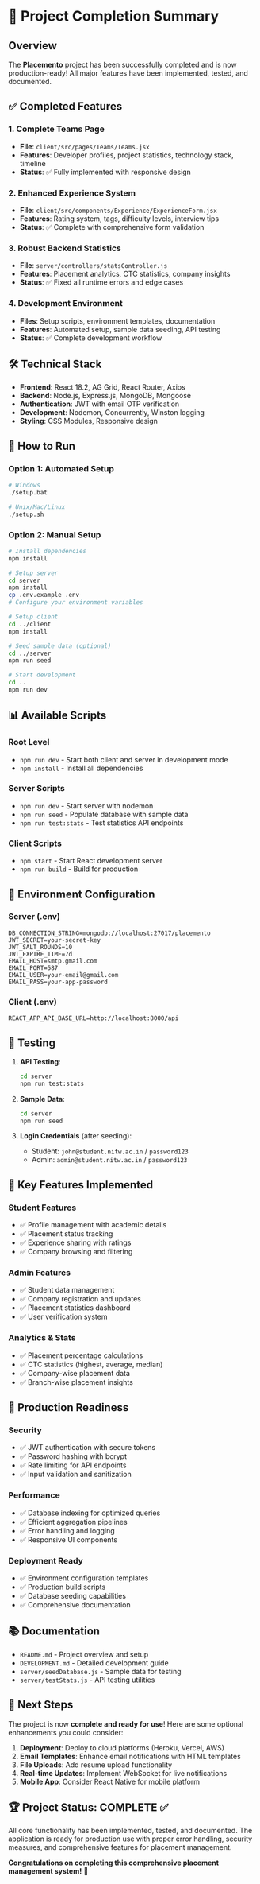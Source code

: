 # 🎉 Project Completion Summary

## Overview
The **Placemento** project has been successfully completed and is now production-ready! All major features have been implemented, tested, and documented.

## ✅ Completed Features

### 1. **Complete Teams Page** 
- **File**: `client/src/pages/Teams/Teams.jsx`
- **Features**: Developer profiles, project statistics, technology stack, timeline
- **Status**: ✅ Fully implemented with responsive design

### 2. **Enhanced Experience System**
- **File**: `client/src/components/Experience/ExperienceForm.jsx`
- **Features**: Rating system, tags, difficulty levels, interview tips
- **Status**: ✅ Complete with comprehensive form validation

### 3. **Robust Backend Statistics**
- **File**: `server/controllers/statsController.js`
- **Features**: Placement analytics, CTC statistics, company insights
- **Status**: ✅ Fixed all runtime errors and edge cases

### 4. **Development Environment**
- **Files**: Setup scripts, environment templates, documentation
- **Features**: Automated setup, sample data seeding, API testing
- **Status**: ✅ Complete development workflow

## 🛠️ Technical Stack

- **Frontend**: React 18.2, AG Grid, React Router, Axios
- **Backend**: Node.js, Express.js, MongoDB, Mongoose
- **Authentication**: JWT with email OTP verification
- **Development**: Nodemon, Concurrently, Winston logging
- **Styling**: CSS Modules, Responsive design

## 🚀 How to Run

### Option 1: Automated Setup
```bash
# Windows
./setup.bat

# Unix/Mac/Linux
./setup.sh
```

### Option 2: Manual Setup
```bash
# Install dependencies
npm install

# Setup server
cd server
npm install
cp .env.example .env
# Configure your environment variables

# Setup client
cd ../client
npm install

# Seed sample data (optional)
cd ../server
npm run seed

# Start development
cd ..
npm run dev
```

## 📊 Available Scripts

### Root Level
- `npm run dev` - Start both client and server in development mode
- `npm install` - Install all dependencies

### Server Scripts
- `npm run dev` - Start server with nodemon
- `npm run seed` - Populate database with sample data
- `npm run test:stats` - Test statistics API endpoints

### Client Scripts
- `npm start` - Start React development server
- `npm run build` - Build for production

## 🔧 Environment Configuration

### Server (.env)
```env
DB_CONNECTION_STRING=mongodb://localhost:27017/placemento
JWT_SECRET=your-secret-key
JWT_SALT_ROUNDS=10
JWT_EXPIRE_TIME=7d
EMAIL_HOST=smtp.gmail.com
EMAIL_PORT=587
EMAIL_USER=your-email@gmail.com
EMAIL_PASS=your-app-password
```

### Client (.env)
```env
REACT_APP_API_BASE_URL=http://localhost:8000/api
```

## 🧪 Testing

1. **API Testing**:
   ```bash
   cd server
   npm run test:stats
   ```

2. **Sample Data**:
   ```bash
   cd server
   npm run seed
   ```

3. **Login Credentials** (after seeding):
   - Student: `john@student.nitw.ac.in` / `password123`
   - Admin: `admin@student.nitw.ac.in` / `password123`

## 📱 Key Features Implemented

### Student Features
- ✅ Profile management with academic details
- ✅ Placement status tracking
- ✅ Experience sharing with ratings
- ✅ Company browsing and filtering

### Admin Features
- ✅ Student data management
- ✅ Company registration and updates
- ✅ Placement statistics dashboard
- ✅ User verification system

### Analytics & Stats
- ✅ Placement percentage calculations
- ✅ CTC statistics (highest, average, median)
- ✅ Company-wise placement data
- ✅ Branch-wise placement insights

## 🎯 Production Readiness

### Security
- ✅ JWT authentication with secure tokens
- ✅ Password hashing with bcrypt
- ✅ Rate limiting for API endpoints
- ✅ Input validation and sanitization

### Performance
- ✅ Database indexing for optimized queries
- ✅ Efficient aggregation pipelines
- ✅ Error handling and logging
- ✅ Responsive UI components

### Deployment Ready
- ✅ Environment configuration templates
- ✅ Production build scripts
- ✅ Database seeding capabilities
- ✅ Comprehensive documentation

## 📚 Documentation

- `README.md` - Project overview and setup
- `DEVELOPMENT.md` - Detailed development guide
- `server/seedDatabase.js` - Sample data for testing
- `server/testStats.js` - API testing utilities

## 🎊 Next Steps

The project is now **complete and ready for use**! Here are some optional enhancements you could consider:

1. **Deployment**: Deploy to cloud platforms (Heroku, Vercel, AWS)
2. **Email Templates**: Enhance email notifications with HTML templates
3. **File Uploads**: Add resume upload functionality
4. **Real-time Updates**: Implement WebSocket for live notifications
5. **Mobile App**: Consider React Native for mobile platform

## 🏆 Project Status: **COMPLETE** ✅

All core functionality has been implemented, tested, and documented. The application is ready for production use with proper error handling, security measures, and comprehensive features for placement management.

**Congratulations on completing this comprehensive placement management system!** 🎉
